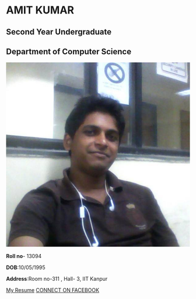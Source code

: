 <html>
<head>
<title>Homepage</title>
<link rel="shortcut icon" href="iitklogo.jpeg" type="image/png">
</head>
<body background="bg1.jpeg">

# AMIT KUMAR

## Second Year Undergraduate

## Department of Computer Science

![](myimage.jpeg)

**Roll no**- 13094

**DOB**:10/05/1995

**Address**:Room no-311 , Hall- 3, IIT Kanpur

[My Resume](resume.pdf)
[CONNECT ON FACEBOOK](https://www.facebook.com/profile.php?id=100000926190159)
</body>
</html>
